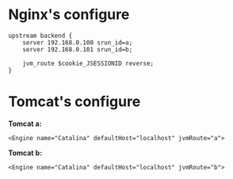 # Nginx's configure #
```
upstream backend {
    server 192.168.0.100 srun_id=a;
    server 192.168.0.101 srun_id=b;
   
    jvm_route $cookie_JSESSIONID reverse;
}
```
# Tomcat's configure #
**Tomcat a:**
```
<Engine name="Catalina" defaultHost="localhost" jvmRoute="a">
```
**Tomcat b:**
```
<Engine name="Catalina" defaultHost="localhost" jvmRoute="b">
```